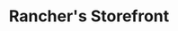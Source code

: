 ---
title: "Rancher's Storefront"
url: /amarillo/ranchers-storefront-south-western-street/
shop: butcher
---